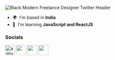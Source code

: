 ![Black Modern Freelance Designer Twitter Header](https://user-images.githubusercontent.com/103577578/205502602-5f61b961-4917-4a70-916b-48d56f5d6b51.png)

* 🌍  I'm based in **India**
* 🧠  I'm learning **JavaScript and ReactJS**


### Socials

 <a href="https://instagram.com/adityyaa-10" target="blank"><img src="https://raw.githubusercontent.com/rahuldkjain/github-profile-readme-generator/master/src/images/icons/Social/instagram.svg" alt="adityyaa-10" width="32"  height="32"/></a> <a href="https://www.linkedin.com/in/adityyaa10" target="_blank" rel="noreferrer"><img src="https://raw.githubusercontent.com/danielcranney/readme-generator/main/public/icons/socials/linkedin.svg" width="32" height="32" /></a> <a href="https://www.stackoverflow.com/users/19778067" target="_blank" rel="noreferrer"><img src="https://raw.githubusercontent.com/danielcranney/readme-generator/main/public/icons/socials/stackoverflow.svg" width="32" height="32" /></a> <a href="https://www.twitter.com/adityyaa_10" target="_blank" rel="noreferrer"><img src="https://raw.githubusercontent.com/danielcranney/readme-generator/main/public/icons/socials/twitter.svg" width="32" height="32" /></a></p>

